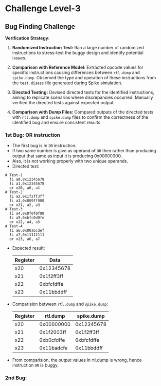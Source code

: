 # Challenge Level-3
## Bug Finding Challenge

**Verification Strategy:**

1) **Randomized Instruction Test:** Ran a large number of randomized instructions to stress-test the buggy design and identify potential issues.

2) **Comparison with Reference Model:** Extracted opcode values for specific instructions causing differences between `rtl.dump` and `spike.dump`. Observed the type and operation of these instructions from the `test.disass` file generated during Spike simulation.

3) **Directed Testing:** Devised directed tests for the identified instructions, aiming to replicate scenarios where discrepancies occurred. Manually verified the directed tests against expected output.

4) **Comparison with Dump Files:** Compared outputs of the directed tests with `rtl.dump` and `spike.dump` files to confirm the correctness of the identified bug and ensure consistent results.

### 1st Bug: OR instruction

- The first bug is in `OR` instruction.
- If two same number is give as operand of `OR` then rather than producing output that same as input it is producing 0x00000000.
- Also, it is not working properly with two unique operands.
- Directed test:
```
# Test-1
  li a0,0x12345678
  li a1,0x12345678
  or x20, a0, a1
# Test-2
  li a2,0x1f2ff3ff
  li a3,0x000ff000
  or x21, a2, a3
# Test-3
  li a4,0x0f0f0f00
  li a5,0xbfc0d0fe
  or x22, a4, a5
# Test-4
  li a6,0x00abcdef
  li a7,0x11111111
  or x23, a6, a7
```
- Expected result:
  
  | Register | Data |
  |------|-------|
  | x20 | 0x12345678 |
  | x21 | 0x1f2ff3ff |
  | x22 | 0xbfcfdffe |
  | x23 | 0x11bbddff |

- Comparision between `rtl.dump` and `spike.dump`:

  | Register | rtl.dump | spike.dump |
  |------|-------|--------|
  | x20 | 0x00000000 | 0x12345678 |
  | x21 | 0x1f2003ff | 0x1f2ff3ff |
  | x22 | 0xb0cfdffe | 0xbfcfdffe |
  | x23 | 0x11badcfe | 0x11bbddff |
- From comparision, the output values in rtl.dump is wrong, hence instruction `OR` is buggy.

### 2nd Bug: 

